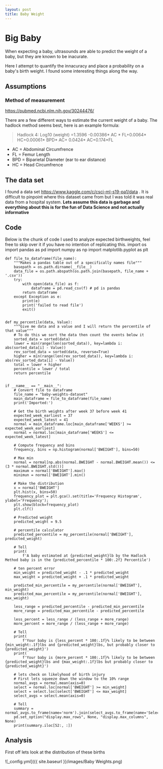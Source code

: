 ```yaml
---
layout: post
title: Baby Weight
---
```

# Big Baby
When expecting a baby, ultrasounds are able to predict the weight of a baby, but they are known to be inacurate. 

Here I attempt to quantify the innacuracy and place a probability on a baby's birth weight. I found some interesting things along the way. 

## Assumptions

### Method of measurement
<https://pubmed.ncbi.nlm.nih.gov/30244476/>

There are a few different ways to estimate the current weight of a baby. The hadlock method seems best, here is an example formula:

>Hadlock 4: Log10 (weight) =1.3596 -0.00386* AC * FL+0.0064* HC+0.00061* BPD* AC+ 0.0424* AC+0.174*FL

* AC = Abdominal Circumfrence
* FL = Femur Length
* BPD = Biparietal Diameter (ear to ear distance)
* HC = Head Circumfrence

## The data set
I found a data set 
<https://www.kaggle.com/c/csci-ml-s19-pa1/data>
. It is difficult to pinpoint where this dataset came from but I was told it was real data from a hospital system. **Lets assume this data is garbage and everything about this is for the fun of Data Science and not actually informative**

## Code
Below is the chunk of code I used to analyze expected birthweights, feel free to skip over it if you have no intention of replicating this. 
    import os
    import pandas as pd
    import numpy as np
    import matplotlib.pyplot as plt


    def file_to_dataframe(file_name):
        """Makes a pandas table out of a specifically names file"""
        basepath = os.path.dirname(__file__)
        data_file = os.path.abspath(os.path.join(basepath, file_name + '.csv'))
        try:
            with open(data_file) as f:
                dataframe = pd.read_csv(f) # pd is pandas
            return dataframe
        except Exception as e:
            print(e)
            print('failed to read file')
            exit()


    def my_percentile(data, Value):
        """Give me data and a value and I will return the percentile of that value"""
        # To do this we sort the data then count the events below it
        sorted_data = sorted(data)
        lower = min(range(len(sorted_data)), key=lambda i: abs(sorted_data[i] - Value))
        rev_sorted_data = sorted(data, reverse=True)
        higher = min(range(len(rev_sorted_data)), key=lambda i: abs(rev_sorted_data[i] - Value))
        total = lower + higher
        percentile = lower / total
        return percentile


    if __name__ == "__main__":
        # Convert file to dataframe
        file_name = "baby-weights-dataset"
        main_dataframe = file_to_dataframe(file_name)
        print('Imported:')

        # Get the birth weights after week 37 before week 41
        expected_week_earliest = 37
        expected_week_latest = 41
        normal = main_dataframe.loc[main_dataframe['WEEKS'] >= expected_week_earliest]
        normal = normal.loc[main_dataframe['WEEKS'] <= expected_week_latest]

        # Compute frequency and bins
        frequency, bins = np.histogram(normal['BWEIGHT'], bins=50)

        # Max min
        normal = normal[np.abs(normal.BWEIGHT - normal.BWEIGHT.mean()) <= (3 * normal.BWEIGHT.std())]
        maximum = normal['BWEIGHT'].max()
        minimun = normal['BWEIGHT'].min()

        # Make the distribution
        x = normal['BWEIGHT']
        plt.hist(x, bins=50)
        frequency_plot = plt.gca().set(title='Frequency Histogram', ylabel='Frequency');
        plt.show(block=frequency_plot)
        plt.clf()

        # Predicted weight
        predicted_weight = 9.5

        # percentile calculator
        predicted_percentile = my_percentile(normal['BWEIGHT'], predicted_weight)

        # Tell
        print(
            f'A baby estimated at {predicted_weight}lb by the Hadlock Method baby is in the {predicted_percentile * 100:.2f} Percentile')

        # ten percent error
        min_weight = predicted_weight - .1 * predicted_weight
        max_weight = predicted_weight + .1 * predicted_weight

        predicted_min_percentile = my_percentile(normal['BWEIGHT'], min_weight)
        predicted_max_percentile = my_percentile(normal['BWEIGHT'], max_weight)

        less_range = predicted_percentile - predicted_min_percentile
        more_range = predicted_max_percentile - predicted_percentile

        less_percent = less_range / (less_range + more_range)
        more_percent = more_range / (less_range + more_range)

        # Tell
        print(
            f'Your baby is {less_percent * 100:.1f}% likely to be between {min_weight:.1f}lbs and {predicted_weight}lbs, but probably closer to {predicted_weight}')
        print(
            f'Your baby is {more_percent * 100:.1f}% likely to be between {predicted_weight}lbs and {max_weight:.1f}lbs but probably closer to {predicted_weight}')

        # lets check on likelyhood of birth injury
        # First lets squeeze down the window to the 10% range
        normal_avgs = normal.mean(axis=0)
        select = normal.loc[normal['BWEIGHT'] >= min_weight]
        select = select.loc[select['BWEIGHT'] <= max_weight]
        select_avgs = select.mean(axis=0)

        # Tell
        summary = normal_avgs.to_frame(name='norm').join(select_avgs.to_frame(name='Select'))
        pd.set_option("display.max_rows", None, "display.max_columns", None)
        print(summary.iloc[52:, :])

## Analysis
First off lets look at the distribution of these births

![_config.yml]({{ site.baseurl }}/images/Baby Weights.png)

